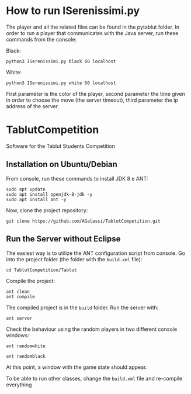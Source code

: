 # How to run ISerenissimi.py
The player and all the related files can be found in the pytablut folder.
In order to run a player that communicates with the Java server, run these commands from the console:

Black:
```
python3 ISerenissimi.py black 60 localhost
```
White:
```
python3 ISerenissimi.py white 60 localhost
```
First parameter is the color of the player, second parameter the time given in order to choose the move (the server timeout), third parameter the ip address of the server.

# TablutCompetition
Software for the Tablut Students Competition

## Installation on Ubuntu/Debian 

From console, run these commands to install JDK 8 e ANT:

```
sudo apt update
sudo apt install openjdk-8-jdk -y
sudo apt install ant -y
```

Now, clone the project repository:

```
git clone https://github.com/AGalassi/TablutCompetition.git
```

## Run the Server without Eclipse

The easiest way is to utilize the ANT configuration script from console.
Go into the project folder (the folder with the `build.xml` file):
```
cd TablutCompetition/Tablut
```

Compile the project:

```
ant clean
ant compile
```

The compiled project is in  the `build` folder.
Run the server with:

```
ant server
```

Check the behaviour using the random players in two different console windows:

```
ant randomwhite

ant randomblack
```

At this point, a window with the game state should appear.

To be able to run other classes, change the `build.xml` file and re-compile everything
